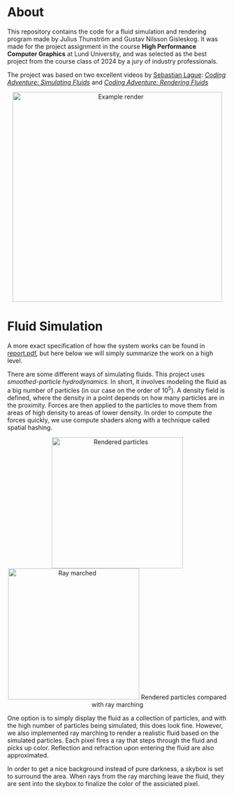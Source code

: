# About

This repository contains the code for a fluid simulation and rendering program made by Julius Thunström and Gustav Nilsson Gisleskog. It was made for the project assignment in the course **High Performance Computer Graphics** at Lund University, and was selected as the best project from the course class of 2024 by a jury of industry professionals.

The project was based on two excellent videos by [Sebastian Lague](https://www.youtube.com/@SebastianLague): [*Coding Adventure: Simulating Fluids*](https://www.youtube.com/watch?v=rSKMYc1CQHE) and [*Coding Adventure: Rendering Fluids*](https://www.youtube.com/watch?v=kOkfC5fLfgE)

<p align="center">
    <img src="readme_images/example.png" width="480" alt="Example render">
</p>

# Fluid Simulation
A more exact specification of how the system works can be found in [report.pdf](https://github.com/aiviaghost/Fluid-simulation/blob/main/report.pdf), but here below we will simply summarize the work on a high level.

There are some different ways of simulating fluids. This project uses *smoothed-particle hydrodynamics*. In short, it involves modeling the fluid as a big number of particles (in our case on the order of $10^5$). A density field is defined, where the density in a point depends on how many particles are in the proximity. Forces are then applied to the particles to move them from areas of high density to areas of lower density.
In order to compute the forces quickly, we use compute shaders along with a technique called spatial hashing.

<p align="center">
    <img src="readme_images/same_particles.png" width="300" alt="Rendered particles">
    <img src="readme_images/same_ray_marching.png" width="300" alt="Ray marched">
    Rendered particles compared with ray marching
</p>

One option is to simply display the fluid as a collection of particles, and with the high number of particles being simulated, this does look fine. However, we also implemented ray marching to render a realistic fluid based on the simulated particles. Each pixel fires a ray that steps through the fluid and picks up color. Reflection and refraction upon entering the fluid are also approximated.

In order to get a nice background instead of pure darkness, a skybox is set to surround the area. When rays from the ray marching leave the fluid, they are sent into the skybox to finalize the color of the assiciated pixel.
